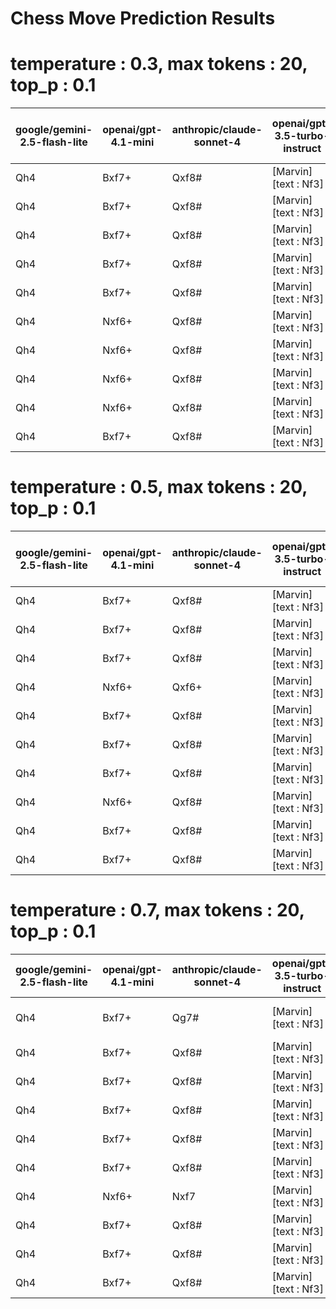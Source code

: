 # Chess Move Prediction Results

# temperature : 0.3, max tokens : 20, top_p : 0.1

| google/gemini-2.5-flash-lite | openai/gpt-4.1-mini | anthropic/claude-sonnet-4 | openai/gpt-3.5-turbo-instruct | deepseek/deepseek-chat-v3.1 | meta-llama/llama-3.3-8b-instruct:free | openai/gpt-5-chat | qwen/qwen3-coder | meituan/longcat-flash-chat | mistralai/mistral-medium-3.1 | baidu/ernie-4.5-vl-28b-a3b |
|------------------------------|---------------------|---------------------------|-------------------------------|-----------------------------|---------------------------------------|-------------------|------------------|----------------------------|------------------------------|----------------------------|
| Qh4 | Bxf7+ | Qxf8# | [Marvin][text : Nf3] | Qh7+ | e4 | NxF6+ | Qxh7# | O-O | Qf6 | Nc6 |
| Qh4 | Bxf7+ | Qxf8# | [Marvin][text : Nf3] | Nf7+ | e4 | Nxf6+ | Qxh7# | O-O | Qf6 | Nc6 |
| Qh4 | Bxf7+ | Qxf8# | [Marvin][text : Nf3] | Qxh6 | e4 | Qxh7# | Qh7# | O-O | Qf6 | Nc6 |
| Qh4 | Bxf7+ | Qxf8# | [Marvin][text : Nf3] | Nf7+ | e4 |  | Qh7# | O-O | Qf6 | Nc6 |
| Qh4 | Bxf7+ | Qxf8# | [Marvin][text : Nf3] | Qh7+ | e4 |  | Qh7# | O-O | Qf6 | Nc6 |
| Qh4 | Nxf6+ | Qxf8# | [Marvin][text : Nf3] | Nf7+ | e4 | Nxf6+ | Qxh7# | O-O | Qf6 | Nc6 |
| Qh4 | Nxf6+ | Qxf8# | [Marvin][text : Nf3] | Qh7+ | e4 |  | Qxh7# | O-O | Qf6 | Nc6 |
| Qh4 | Nxf6+ | Qxf8# | [Marvin][text : Nf3] | Qh5 | e4 |  | Qh7# | O-O | Qf6 | Nc6 |
| Qh4 | Nxf6+ | Qxf8# | [Marvin][text : Nf3] | Nf7+ | e4 | Ndxf6+ | Qh7# | O-O | Qf6 | Nc6 |
| Qh4 | Bxf7+ | Qxf8# | [Marvin][text : Nf3] | Nf7+ | e4 |  | Qh7# | O-O | Qf6 | Nc6 |

# temperature : 0.5, max tokens : 20, top_p : 0.1

| google/gemini-2.5-flash-lite | openai/gpt-4.1-mini | anthropic/claude-sonnet-4 | openai/gpt-3.5-turbo-instruct | deepseek/deepseek-chat-v3.1 | meta-llama/llama-3.3-8b-instruct:free | openai/gpt-5-chat | qwen/qwen3-coder | meituan/longcat-flash-chat | mistralai/mistral-medium-3.1 | baidu/ernie-4.5-vl-28b-a3b |
|------------------------------|---------------------|---------------------------|-------------------------------|-----------------------------|---------------------------------------|-------------------|------------------|----------------------------|------------------------------|----------------------------|
| Qh4 | Bxf7+ | Qxf8# | [Marvin][text : Nf3] | Nf7+ | e4 | Qxh7# | Qxh7# | O-O | Qf6 | Nc6 |
| Qh4 | Bxf7+ | Qxf8# | [Marvin][text : Nf3] | Nf7+ | e4 | NxF6+ | Qxh7# | O-O | Qf6 | Nc6 |
| Qh4 | Bxf7+ | Qxf8# | [Marvin][text : Nf3] | Qh7 | e4 | Qxh7# | Qh7# | O-O | Qf6 | Nc6 |
| Qh4 | Nxf6+ | Qxf6+ | [Marvin][text : Nf3] | Qh5 | e4 | Qxh7# | Qh7# | O-O | Qf6 | Nc6 |
| Qh4 | Bxf7+ | Qxf8# | [Marvin][text : Nf3] | Nf7+ | e4 |  | Qxh7# | O-O | Qf6 | Nc6 |
| Qh4 | Bxf7+ | Qxf8# | [Marvin][text : Nf3] | Nf7+ | e4 | Qxh7# | Qxh7# | O-O | Qf6 | Nc6 |
| Qh4 | Bxf7+ | Qxf8# | [Marvin][text : Nf3] | Qh8+ | e4 |  | Qh7# | O-O | Qf6 | Nc6 |
| Qh4 | Nxf6+ | Qxf8# | [Marvin][text : Nf3] | Nf7+ | e4 |  | Qh7# | O-O | Qf6 | Nc6 |
| Qh4 | Bxf7+ | Qxf8# | [Marvin][text : Nf3] | Qh6+ | e4 | Nxf6+ | Qh7# | O-O | Qf6 | Nc6 |
| Qh4 | Bxf7+ | Qxf8# | [Marvin][text : Nf3] | Qh7+ | e4 | Qxh7# | Qh7# | O-O | Qf6 | Nc6 |

# temperature : 0.7, max tokens : 20, top_p : 0.1

| google/gemini-2.5-flash-lite | openai/gpt-4.1-mini | anthropic/claude-sonnet-4 | openai/gpt-3.5-turbo-instruct | deepseek/deepseek-chat-v3.1 | meta-llama/llama-3.3-8b-instruct:free | openai/gpt-5-chat | qwen/qwen3-coder | meituan/longcat-flash-chat | mistralai/mistral-medium-3.1 | baidu/ernie-4.5-vl-28b-a3b |
|------------------------------|---------------------|---------------------------|-------------------------------|-----------------------------|---------------------------------------|-------------------|------------------|----------------------------|------------------------------|----------------------------|
| Qh4 | Bxf7+ | Qg7# | [Marvin][text : Nf3] | Nf7+ | Error: 502 - {"error":{"message":"Provider returned error","code":502,"metadata":{"raw":"{\"title\":\"Internal server error\",\"detail\":\"Unable to process request\",\"status\":500}","provider_name":"Meta"}},"user_id":"org_2yGThJmCFb99t9fdaC6z3yc33v0"} | NxF6+ | Qh7# | O-O | Qf6 | Nc6 |
| Qh4 | Bxf7+ | Qxf8# | [Marvin][text : Nf3] | Qh5 | e4 | Nxf6+ | Qh7# | O-O | Qf6 | Nc6 |
| Qh4 | Bxf7+ | Qxf8# | [Marvin][text : Nf3] | Nf7+ | e4 | Qxh7# | Qh8# | O-O | Qf6 | Nc6 |
| Qh4 | Bxf7+ | Qxf8# | [Marvin][text : Nf3] | Qh8 | e4 |  | Qh7# | O-O | Qf6 | Nc6 |
| Qh4 | Bxf7+ | Qxf8# | [Marvin][text : Nf3] | Nf7+ | e4 | Nxf6+ | Qh8# | O-O | Qf6 | Nc6 |
| Qh4 | Bxf7+ | Qxf8# | [Marvin][text : Nf3] | Qh8+ | e4 |  | Qh7# | O-O | Qf6 | Nc6 |
| Qh4 | Nxf6+ | Nxf7 | [Marvin][text : Nf3] | Nf7+ | e4 |  | Qh7# | O-O | Qf6 | Nc6 |
| Qh4 | Bxf7+ | Qxf8# | [Marvin][text : Nf3] | Qh8 | e4 | Qxh7# | Qh8# | O-O | Qf6 | Nc6 |
| Qh4 | Bxf7+ | Qxf8# | [Marvin][text : Nf3] | Qh5 | e4 |  | Q | O-O | Qf6 | Nc6 |
| Qh4 | Bxf7+ | Qxf8# | [Marvin][text : Nf3] | Nf7+ | e4 | Nxf6+ | Qxh7# | O-O | Qf6 | Nc6 |